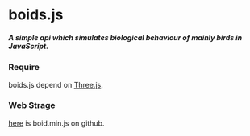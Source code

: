 boids.js
=====

##### A simple api which simulates biological behaviour of mainly birds in JavaScript.
  
  
### Require ###

boids.js depend on [Three.js](https://github.com/mrdoob/three.js/).

### Web Strage ###

[here](http://after12am.github.com/boids.js/boids.min.js) is boid.min.js on github.